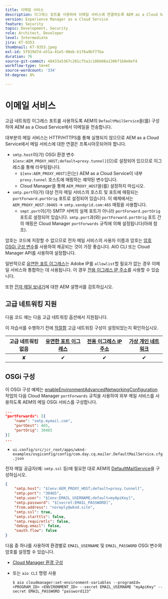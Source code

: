 ```yaml
---
title: 이메일 서비스
description: 이그레스 포트를 사용하여 이메일 서비스에 연결하도록 AEM as a Cloud Service을 구성하는 방법에 대해 알아봅니다.
version: Experience Manager as a Cloud Service
feature: Security
topic: Development, Security
role: Architect, Developer
level: Intermediate
jira: KT-9353
thumbnail: KT-9353.jpeg
exl-id: 5f919d7d-e51a-41e5-90eb-b1f6a9bf77ba
duration: 76
source-git-commit: 48433a5367c281cf5a1c106b08a1306f1b0e8ef4
workflow-type: tm+mt
source-wordcount: '334'
ht-degree: 0%

---
```


# 이메일 서비스

고급 네트워킹 이그레스 포트를 사용하도록 AEM의 `DefaultMailService`을(를) 구성하여 AEM as a Cloud Service에서 이메일을 전송합니다.

대부분의 메일 서비스는 HTTP/HTTPS를 통해 실행되지 않으므로 AEM as a Cloud Service에서 메일 서비스에 대한 연결은 프록시아웃되어야 합니다.

+ `smtp.host`이(가) OSGi 환경 변수 `$[env:AEM_PROXY_HOST;default=proxy.tunnel]`(으)로 설정되어 있으므로 이그레스를 통해 라우팅됩니다.
   + `$[env:AEM_PROXY_HOST]`은(는) AEM as a Cloud Service이 내부 `proxy.tunnel` 호스트에 매핑하는 예약된 변수입니다.
   + Cloud Manager을 통해 `AEM_PROXY_HOST`을(를) 설정하지 마십시오.
+ `smtp.port`이(가) 대상 전자 메일 서비스의 호스트 및 포트에 매핑되는 `portForward.portOrig` 포트로 설정되어 있습니다. 이 예제에서는 `AEM_PROXY_HOST:30465` → `smtp.sendgrid.com:465` 매핑을 사용합니다.
   + `smpt.port`이(가) SMTP 서버의 실제 포트가 아니라 `portForward.portOrig` 포트로 설정되어 있습니다. `smtp.port`과(와) `portForward.portOrig` 포트 간의 매핑은 Cloud Manager `portForwards` 규칙에 의해 설정됩니다(아래 참조).

암호는 코드에 저장할 수 없으므로 전자 메일 서비스의 사용자 이름과 암호는 [암호 OSGi 구성 변수](https://experienceleague.adobe.com/docs/experience-manager-cloud-service/implementing/deploying/configuring-osgi.html?lang=ko#secret-configuration-values)를 사용하여 제공되는 것이 가장 좋습니다. AIO CLI 또는 Cloud Manager API를 사용하여 설정합니다.

일반적으로 [유연한 포트 이그레스](../flexible-port-egress.md)는 Adobe IP를 `allowlist`할 필요가 없는 경우 이메일 서비스와 통합하는 데 사용됩니다. 이 경우 [전용 이그레스 IP 주소](../dedicated-egress-ip-address.md)를 사용할 수 있습니다.

또한 [전자 메일 보내기](https://experienceleague.adobe.com/docs/experience-manager-cloud-service/content/implementing/developing/development-guidelines.html?lang=ko#sending-email)에 대한 AEM 설명서를 검토하십시오.

## 고급 네트워킹 지원

다음 코드 예는 다음 고급 네트워킹 옵션에서 지원됩니다.

이 자습서를 수행하기 전에 [적절함](../advanced-networking.md#advanced-networking) 고급 네트워킹 구성이 설정되었는지 확인하십시오.

| 고급 네트워킹 없음 | [유연한 포트 이그레스](../flexible-port-egress.md) | [전용 이그레스 IP 주소](../dedicated-egress-ip-address.md) | [가상 개인 네트워크](../vpn.md) |
|:-----:|:-----:|:------:|:---------:|
| ✘ | ✔ | ✔ | ✔ |

## OSGi 구성

이 OSGi 구성 예제는 [enableEnvironmentAdvancedNetworkingConfiguration](https://www.adobe.io/experience-cloud/cloud-manager/reference/api/#operation/enableEnvironmentAdvancedNetworkingConfiguration) 작업의 다음 Cloud Manager `portForwards` 규칙을 사용하여 외부 메일 서비스를 사용하도록 AEM의 메일 OSGi 서비스를 구성합니다.

```json
...
"portForwards": [{
    "name": "smtp.mymail.com",
    "portDest": 465,
    "portOrig": 30465
}]
...
```

+ `ui.config/src/jcr_root/apps/wknd-examples/osgiconfig/config/com.day.cq.mailer.DefaultMailService.cfg.json`

전자 메일 공급자(예: `smtp.ssl` 등)에 필요한 대로 AEM의 [DefaultMailService](https://experienceleague.adobe.com/docs/experience-manager-cloud-service/content/implementing/developing/development-guidelines.html?lang=ko#sending-email)을 구성하십시오.

```json
{
    "smtp.host": "$[env:AEM_PROXY_HOST;default=proxy.tunnel]",
    "smtp.port": "30465",
    "smtp.user": "$[env:EMAIL_USERNAME;default=myApiKey]",
    "smtp.password": "$[secret:EMAIL_PASSWORD]",
    "from.address": "noreply@wknd.site",
    "smtp.ssl": true,
    "smtp.starttls": false, 
    "smtp.requiretls": false,
    "debug.email": false,
    "oauth.flow": false
}
```

다음 중 하나를 사용하여 환경별로 `EMAIL_USERNAME` 및 `EMAIL_PASSWORD` OSGi 변수와 암호를 설정할 수 있습니다.

+ [Cloud Manager 환경 구성](https://experienceleague.adobe.com/docs/experience-manager-cloud-service/content/implementing/using-cloud-manager/environment-variables.html?lang=ko)
+ 또는 `aio CLI` 명령 사용

  ```shell
  $ aio cloudmanager:set-environment-variables --programId=<PROGRAM_ID> <ENVIRONMENT_ID> --secret EMAIL_USERNAME "myApiKey" --secret EMAIL_PASSWORD "password123"
  ```
